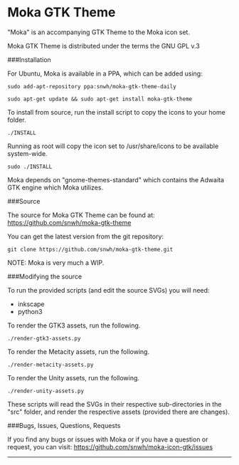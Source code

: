 Moka GTK Theme
===============

"Moka" is an accompanying GTK Theme to the Moka icon set.

Moka GTK Theme is distributed under the terms the GNU GPL v.3


###Installation

For Ubuntu, Moka is available in a PPA, which can be added using:

    sudo add-apt-repository ppa:snwh/moka-gtk-theme-daily 

    sudo apt-get update && sudo apt-get install moka-gtk-theme

To install from source, run the install script to copy the icons to your home folder. 

    ./INSTALL

Running as root will copy the icon set to  /usr/share/icons to be available system-wide.
    
    sudo ./INSTALL

Moka depends on "gnome-themes-standard" which contains the Adwaita GTK engine which Moka utilizes.

###Source

The source for Moka GTK Theme can be found at: https://github.com/snwh/moka-gtk-theme

You can get the latest version from the git repository:

    git clone https://github.com/snwh/moka-gtk-theme.git

NOTE: Moka is very much a WIP.

###Modifying the source

To run the provided scripts (and edit the source SVGs) you will need:

 * inkscape
 * python3

To render the GTK3 assets, run the following.

    ./render-gtk3-assets.py

To render the Metacity assets, run the following.

    ./render-metacity-assets.py

To render the Unity assets, run the following.

    ./render-unity-assets.py

These scripts will read the SVGs in their respective sub-directories in the "src" folder, and render the respective assets (provided there are changes).

###Bugs, Issues, Questions, Requests

If you find any bugs or issues with Moka or if you have a question or request, you can visit: https://github.com/snwh/moka-icon-gtk/issues

-----------
